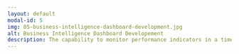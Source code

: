 ```yaml
---
layout: default
modal-id: 5
img: 05-business-intelligence-dashboard-development.jpg
alt: Business Intelligence Dashboard Developement
description: The capability to monitor performance indicators in a timely manner becomes a more basic requirement in recent years. While the indicator changing in real-time, the stakeholder could immediately make a data-driven decision based on the informed indicators which show on the business intelligence dashboard.  The dashboards will be built as web apps based on python or embedded analytics using Tableau, Power BI, and Google Data Studio.
---
```

